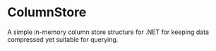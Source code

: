 # ColumnStore
A simple in-memory column store structure for .NET for keeping data compressed yet suitable for querying.
